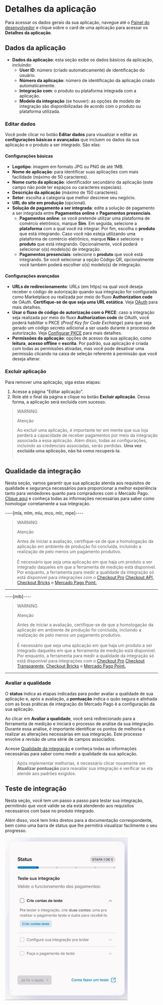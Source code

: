 # Detalhes da aplicação

Para acessar os dados gerais da sua aplicação, navegue até o [Painel do desenvolvedor](/developers/panel/app) e clique sobre o card de uma aplicação para acessar os **Detalhes da aplicação**.

## Dados da aplicação

* **Dados da aplicação**: esta seção exibe os dados básicos da aplicação, incluindo:
  - **User ID**: número (criado automaticamente) de identificação do usuário.
  - **Número da aplicação**: número de identificação da aplicação criado automaticamente.
  - **Integração com**: o produto ou plataforma integrada com a aplicação. 
  - **Modelo da integração** (se houver): as opções de modelo de integração são disponibilizadas de acordo com o produto ou plataforma utilizada. 

### Editar dados

Você pode clicar no botão **Editar dados** para visualizar e editar as **configurações básicas e avançadas** que incluem os dados da sua aplicação e o produto a ser integrado. São elas:

#### Configurações básicas

* **Logotipo**: imagem em formato JPG ou PNG de até 1MB.
* **Nome de aplicação**: para identificar suas aplicações com mais facilidade (máximo de 50 caracteres).
* **Nome curto da aplicação**: identificador secundário da aplicação (este campo não pode ter espaços ou caracteres especiais). 
* **Descrição da aplicação** (máximo de 150 caracteres).
* **Setor**: escolha a categoria que melhor descreve seu negócio.
* **URL do site em produção** (opcional).
* **Solução de pagamento a ser integrada**: edite a solução de pagamento a ser integrada entre **Pagamentos online** e **Pagamentos presenciais**.
  - **Pagamentos online**: se você pretende utilizar uma plataforma de comércio eletrônico, marque **Sim**. Em seguida, selecione a **plataforma** com a qual você irá integrar. Por fim, escolha o **produto** que está integrando. Caso você não esteja utilizando uma plataforma de comércio eletrônico, marque **Não** e selecione o **produto** que está integrando. Opcionalmente, você poderá selecionar o(s) modelo(s) de integração.
  - **Pagamentos presenciais**: selecione o **produto** que você está integrando. Se você selecionar a opção Código QR, opcionalmente você também poderá escolher o(s) modelo(s) de integração.

#### Configurações avançadas

* **URLs de redirecionamento**: URLs (em https) na qual você deseja receber o código de autorização quando sua integração for configurada como Marketplace ou realizada por meio do fluxo **Authorization code** de OAuth. **Certifique-se de que seja uma URL estática**. Veja [OAuth](/developers/pt/docs/security/oauth/introduction) para mais detalhes. 
* **Usar o fluxo de código de autorização com o PKCE**: caso a integração seja realizada por meio do fluxo **Authorization code** de OAuth, você poderá habilitar o PKCE (_Proof Key for Code Exchange_) para que seja gerado um código secreto adicional a ser usado durante o processo de autorização. Veja [Configurar PKCE](/developers/pt/docs/security/oauth/creation#:~:text=Access%20Token.-,Configurar%20PKCE,-O%20PKCE%20) para mais detalhes.
* **Permissões da aplicação**: opções de acesso da sua aplicação, como **leitura**, **acesso offline** e **escrita**. Por padrão, sua aplicação é criada com todas as permissões ativadas, mas você pode desativar uma permissão clicando na caixa de seleção referente à permissão que você deseja alterar.

### Excluir aplicação

Para remover uma aplicação, siga estas etapas:

1. Acesse a página "Editar aplicação". 
2. Role até o final da página e clique no botão **Excluir aplicação**. 
Dessa forma, a aplicação será excluída com sucesso.

> WARNING
>
> Atenção
>
> Ao excluir uma aplicação, é importante ter em mente que sua loja perderá a capacidade de receber pagamentos por meio da integração associada a essa aplicação. Além disso, todas as configurações, incluindo as credenciais associadas, serão perdidas. **Uma vez excluída uma aplicação, não há como recuperá-la**. <br><br>

## Qualidade da integração

Nesta seção, vamos garantir que sua aplicação atenda aos requisitos de qualidade e segurança necessários para proporcionar a melhor experiência tanto para vendedores quanto para compradores com o Mercado Pago. [Clique aqui](/developers/pt/guides/additional-content/homologator/homologator) e conheça todas as informações necessárias para saber como homologar corretamente a sua integração.

----[mla, mlm, mlu, mco, mlc, mpe]----

> WARNING
>
> Atenção
>
> Antes de iniciar a avaliação, certifique-se de que a homologação da aplicação em ambiente de produção foi concluída, incluindo a realização de pelo menos um pagamento produtivo.
> <br><br>
>É necessário que seja uma aplicação em que haja um produto a ser integrado daqueles em que a ferramenta de medição está disponível. Por enquanto, a ferramenta para medir a qualidade da integração só está disponível para integrações com o [Checkout Pro](/developers/pt/docs/checkout-pro/landing) [Checkout API,](/developers/pt/docs/checkout-api/landing) [Checkout Bricks](/developers/pt/docs/checkout-bricks/landing) e [Mercado Pago Point.](/developers/pt/docs/mp-point/landing)

------------
----[mlb]----

> WARNING
>
> Atenção
>
> Antes de iniciar a avaliação, certifique-se de que a homologação da aplicação em ambiente de produção foi concluída, incluindo a realização de pelo menos um pagamento produtivo.
> <br><br>
> É necessário que seja uma aplicação em que haja um produto a ser integrado daqueles em que a ferramenta de medição está disponível. Por enquanto, a ferramenta para medir a qualidade da integração só está disponível para integrações com o [Checkout Pro](/developers/pt/docs/checkout-pro/landing) [Checkout Transparente,](/developers/pt/docs/checkout-api/landing) [Checkout Bricks](/developers/pt/docs/checkout-bricks/landing) e [Mercado Pago Point.](/developers/pt/docs/mp-point/landing)

------------

### Avaliar a qualidade

O **status** indica as etapas indicadas para poder avaliar a qualidade de sua aplicação e, após a avaliação, a **pontuação** indica o quão segura e alinhada com as boas práticas de integração do Mercado Pago é a configuração da sua aplicação.

Ao clicar em **Avaliar a qualidade**, você será redirecionado para a ferramenta de medição e iniciará o processo de análise da sua integração. Durante essa análise, é importante identificar os pontos de melhoria e realizar as alterações necessárias em sua integração. Este processo envolve a revisão de uma série de campos associados.

Acesse [Qualidade da integração](/developers/pt/docs/integration-quality) e conheça todas as informações necessárias para saber como medir a qualidade da sua aplicação.

> Após implementar melhorias, é necessário clicar novamente em **Atualizar pontuação** para reavaliar sua integração e verificar se ela atende aos padrões exigidos. 

## Teste de integração

Nesta seção, você tem um passo a passo para testar sua integração, permitindo que você valide se ela está atendendo aos requisitos necessários com base no produto integrado. 

Além disso, você tem links diretos para a documentação correspondente, bem como uma barra de status que lhe permitirá visualizar facilmente o seu progresso.

![tela de validação de teste de integração](/images/dashboard/testing-validation-pt.gif)